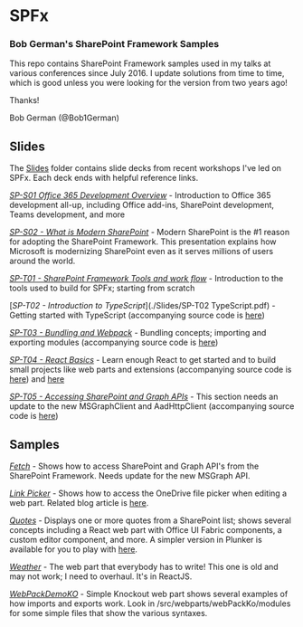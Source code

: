 # SPFx
### Bob German's SharePoint Framework Samples

This repo contains SharePoint Framework samples used in my talks at various conferences since July 2016. I update solutions from time to time, which is good unless you were looking for the version from two years ago!

Thanks!

Bob German (@Bob1German)

## Slides

The [Slides](./Slides/) folder contains slide decks from recent workshops I've led on SPFx. Each deck ends with helpful reference links.

[_SP-S01 Office 365 Development Overview_](./Slides/SP-S01_Office_365_Development_Overview.pdf) - Introduction to Office 365 development all-up, including Office add-ins, SharePoint development, Teams development, and more

[_SP-S02 - What is Modern SharePoint_](./Slides/SP-S02_Modern_SharePoint.pdf) - Modern SharePoint is the #1 reason for adopting the SharePoint Framework. This presentation explains how Microsoft is modernizing SharePoint even as it serves millions of users around the world.

[_SP-T01 - SharePoint Framework Tools and work flow_](./SP-T00_Prework_-_Dev_Setup.pdf) - Introduction to the tools used to build for SPFx; starting from scratch

[_SP-T02 - Introduction to TypeScript_](./Slides/SP-T02 TypeScript.pdf) - Getting started with TypeScript (accompanying source code is [here](http://bit.ly/LearnTypeScript))

[_SP-T03 - Bundling and Webpack_](./Slides/SP-T03_Webpack.pdf) - Bundling concepts; importing and exporting modules
(accompanying source code is [here](https://github.com/BobGerman/SPFx/tree/master/WebPackDemoKO))

[_SP-T04 - React Basics_](./Slides/SP-T04_React.pdf) - Learn enough React to get started and to build small projects like web parts and extensions
(accompanying source code is [here](https://bit.ly/ReactQuotes)) and [here](https://github.com/BobGerman/SPFx/tree/master/quotes)

[_SP-T05 - Accessing SharePoint and Graph APIs_](./Slides/SP-T05_Accessing_SP_and_Graph_APIs.pdf) - This section needs an update to the new MSGraphClient and AadHttpClient
(accompanying source code is [here](https://github.com/BobGerman/SPFx/tree/master/Fetch))

## Samples

[_Fetch_](./Fetch) - Shows how to access SharePoint and Graph API's from the SharePoint Framework. Needs update for the new MSGraph API.

[_Link Picker_](./linkPicker) - Shows how to access the OneDrive file picker when editing a web part. Related blog article is [here](https://blogs.msdn.microsoft.com/bobgerman/2017/07/16/using-the-onedrive-file-picker-in-sharepoint-framework-solutions/).

[_Quotes_](./quotes) - Displays one or more quotes from a SharePoint list; shows several concepts including a React web part with Office UI Fabric components, a custom editor component, and more. A simpler version in Plunker is available for you to play with [here](https://bit.ly/ReactQuotes).

[_Weather_](./weather) - The web part that everybody has to write! This one is old and may not work; I need to overhaul. It's in ReactJS.

[_WebPackDemoKO_](./WebPackDemoKO) - Simple Knockout web part shows several examples of how imports and exports work. Look in /src/webparts/webPackKo/modules for some simple files that show the various syntaxes.